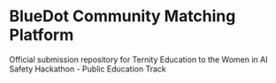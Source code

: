 # BlueDot Community Matching Platform
Official submission repository for Ternity Education to the Women in AI Safety Hackathon - Public Education Track
